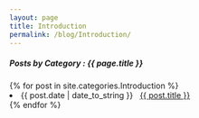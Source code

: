 ```yaml
---
layout: page
title: Introduction
permalink: /blog/Introduction/
---
```


<h5> Posts by Category : {{ page.title }} </h5>

<div class="card">
{% for post in site.categories.Introduction %}
 <li class="category-posts"><span>{{ post.date | date_to_string }}</span> &nbsp; <a href="{{ post.url }}">{{ post.title }}</a></li>
{% endfor %}
</div>
